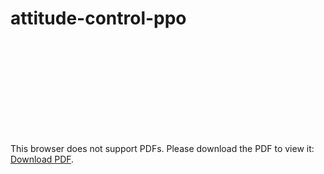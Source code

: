 # attitude-control-ppo
<object data="https://github.com/MrChuse/attitude-control-ppo/blob/stable/euler_angles.pdf" type="application/pdf" width="700px" height="700px">
    <embed src="https://github.com/MrChuse/attitude-control-ppo/blob/stable/euler_angles.pdf">
        <p>This browser does not support PDFs. Please download the PDF to view it: <a href="https://github.com/MrChuse/attitude-control-ppo/blob/stable/euler_angles.pdf">Download PDF</a>.</p>
    </embed>
</object>
